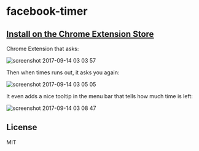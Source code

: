 # facebook-timer

## [Install on the Chrome Extension Store](https://chrome.google.com/webstore/detail/eachafpodcnfoljlpnplecndkagnclfi)

Chrome Extension that asks:

![screenshot 2017-09-14 03 03 57](https://user-images.githubusercontent.com/6139501/30423986-66c34f38-98f9-11e7-99c2-6b6b74259603.png)

Then when times runs out, it asks you again:

![screenshot 2017-09-14 03 05 05](https://user-images.githubusercontent.com/6139501/30424043-89dcc954-98f9-11e7-94e4-6cb2721c6842.png)

It even adds a nice tooltip in the menu bar that tells how much time is left:

![screenshot 2017-09-14 03 08 47](https://user-images.githubusercontent.com/6139501/30424306-64fcbca6-98fa-11e7-85aa-0f4dc378c496.jpg)

## License

MIT
